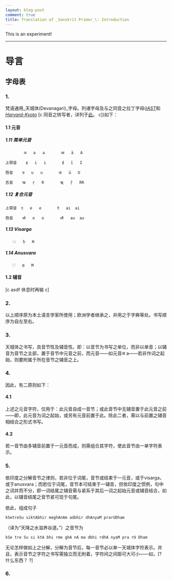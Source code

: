 ```yaml
---
layout: blog-post
comment: true
title: Translation of _Sanskrit Primer_\: Introduction
---
```


This is an experiment!

<hr>

# 导言

## 字母表

### 1.

梵语通用_天城体(Devanagari)_字母。列诸字母及与之同音之拉丁字母([_IAST_](https://en.wikipedia.org/wiki/International_Alphabet_of_Sanskrit_Transliteration)和[_Harvard-Kyoto_](https://en.wikipedia.org/wiki/Harvard-Kyoto) [c 同音之转写者，详列于[此](https://en.wikipedia.org/wiki/Devanagari_transliteration#Transliteration_comparison)。 c])如下：

#### 1.1 元音

##### 1.11 简单元音

            अ   a   a       आ   ā   A
    
    上颚音    इ   i   i       ई   ī   I
    
    唇音    उ   u   u       ऊ   ū   U
        
    舌音    ऋ   ṛ   R       ॠ   ṝ   RR
    
##### 1.12 复合元音
        
    上颚音  ए   e   e       ऐ   ai  ai
    
    唇音    ओ   o   o       औ   au  au
    
##### 1.13 Visarga
    
	   ः   ḥ   H 
    
##### 1.14 Anusvara

	   ं   ṃ   M

#### 1.2 辅音

[c asdf 休息时再输 c]


### 2.

以上顺序原为本土语言学家所使用；欧洲学者继承之，并用之于字典等处。书写顺序为自左至右。


### 3.

天城体之书写，具音节性及辅音性。即：以音节为书写之单位，而非以单音；以辅音为音节之主部，置于音节中元音之前，而元音——如元音अ a——若非作词之起始，则要附属于所在音节之辅音之上。


### 4.

因此，有二原则如下：

#### 4.1

上述之元音字符，仅用于：此元音自成一音节；或此音节中无辅音置于此元音之前——即，此元音为词之起始，或另有元音前置于此。除此二者，需以与前置之辅音相结合之形式书写。

#### 4.2

若一音节由多辅音前置于一元音而成，则需组合其字符，使此音节由一单字符表示。


### 5.

依印度之分解音节之律则，若非位于词尾，音节或结束于一元音，或于visarga，或于anusvara；而若位于词尾，音节本可结束于一辅音，但依印度之惯例，句中之词并而不分，即一词结尾之辅音需与紧系于其后一词之起始元音或辅音结合，如此，以辅音结尾之音节紧可现于句尾。

依此，组成句子
	
	kSetreSu siktAbhir meghAnAm adbhir dhAnyaM prarUDham
	
（译为“天降之水滋养谷道。”）之音节为
	
	kSe tre Su si ktA bhi rme ghA nA ma dbhi rdhA nyaM pra rU Dham
	
无论怎样做如上之分解，分解为音节后，每一音节必以单一天城体字符表示。并且，表示音节之字符之书写需独立而无附着，字符间之间距可大可小——如，[? 什么东西？ ?]

### 6.



